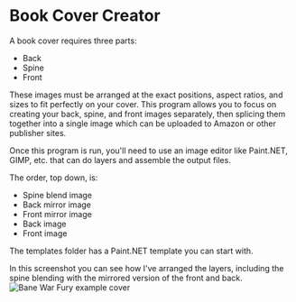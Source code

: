 # Book Cover Creator

A book cover requires three parts:
- Back
- Spine
- Front

These images must be arranged at the exact positions, aspect ratios, and sizes to fit perfectly on your cover. This program allows you to focus on creating your back, spine, and front images separately, then splicing them together into a single image which can be uploaded to Amazon or other publisher sites.

Once this program is run, you'll need to use an image editor like Paint.NET, GIMP, etc. that can do layers and assemble the output files.

The order, top down, is:
- Spine blend image
- Back mirror image
- Front mirror image
- Back image
- Front image

The templates folder has a Paint.NET template you can start with.

In this screenshot you can see how I've arranged the layers, including the spine blending with the mirrored version of the front and back.
![Bane War Fury example cover](img/screnshot1.webp)

